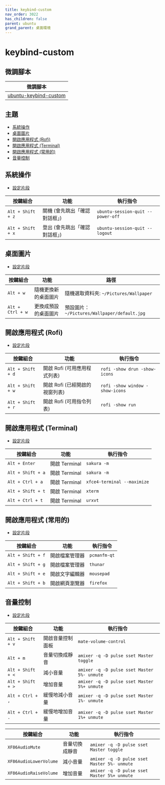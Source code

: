 ```yaml
---
title: keybind-custom
nav_order: 3022
has_children: false
parent: ubuntu
grand_parent: 桌面環境
---
```



# keybind-custom


## 微調腳本

| 微調腳本 |
| --- |
| [ubuntu-keybind-custom](https://github.com/samwhelp/note-about-ubuntu/tree/gh-pages/_demo/adjustment/de/ubuntu/part/ubuntu-keybind-custom) |


## 主題

* [系統操作](#系統操作)
* [桌面圖片](#桌面圖片)
* [開啟應用程式 (Rofi)](#開啟應用程式-rofi)
* [開啟應用程式 (Terminal)](#開啟應用程式-terminal)
* [開啟應用程式 (常用的)](#開啟應用程式-常用的)
* [音量控制](#音量控制)


## 系統操作

* [設定片段](https://github.com/samwhelp/note-about-ubuntu/blob/gh-pages/_demo/adjustment/de/ubuntu/part/ubuntu-keybind-custom/config-install.sh#L98)

| 按鍵組合          | 功能                           | 執行指令                            |
| ----------------- | ------------------------------ | ----------------------------------- |
| `Alt + Shift + z` | 關機 (會先跳出「確認對話框」)  | `ubuntu-session-quit --power-off` |
| `Alt + Shift + x` | 登出 (會先跳出「確認對話框」)  | `ubuntu-session-quit --logout`    |


## 桌面圖片

* [設定片段](https://github.com/samwhelp/note-about-ubuntu/blob/gh-pages/_demo/adjustment/de/ubuntu/part/ubuntu-keybind-custom/config-install.sh#L75)

| 按鍵組合         | 功能                 | 路徑                                          |
| ---------------- | -------------------- | --------------------------------------------- |
| `Alt + w`        | 隨機更換新的桌面圖片 | 隨機選取資料夾: `~/Pictures/Wallpaper`        |
| `Alt + Ctrl + w` | 更換成預設的桌面圖片 | 預設圖片： `~/Pictures/Wallpaper/default.jpg` |


## 開啟應用程式 (Rofi)

* [設定片段](https://github.com/samwhelp/note-about-ubuntu/blob/gh-pages/_demo/adjustment/de/ubuntu/part/ubuntu-keybind-custom/config-install.sh#L98)

| 按鍵組合          | 功能                           | 執行指令                        |
| ----------------- | ------------------------------ | ------------------------------- |
| `Alt + Shift + d` | 開啟 Rofi (可用應用程式列表)   | `rofi -show drun -show-icons`   |
| `Alt + Shift + w` | 開啟 Rofi (已經開啟的視窗列表) | `rofi -show window -show-icons` |
| `Alt + Shift + r` | 開啟 Rofi (可用指令列表)       | `rofi -show run`                |


## 開啟應用程式 (Terminal)

* [設定片段](https://github.com/samwhelp/note-about-ubuntu/blob/gh-pages/_demo/adjustment/de/ubuntu/part/ubuntu-keybind-custom/config-install.sh#L118)

| 按鍵組合          | 功能         | 執行指令                     |
| ----------------- | ------------- | --------------------------- |
| `Alt + Enter`     | 開啟 Terminal | `sakura -m`                 |
| `Alt + Shift + a` | 開啟 Terminal | `sakura -m`                 |
| `Alt + Ctrl + a`  | 開啟 Terminal | `xfce4-terminal --maximize` |
| `Alt + Shift + t` | 開啟 Terminal | `xterm`                     |
| `Alt + Ctrl + t`  | 開啟 Terminal | `urxvt`                     |


## 開啟應用程式 (常用的)

* [設定片段](https://github.com/samwhelp/note-about-ubuntu/blob/gh-pages/_demo/adjustment/de/ubuntu/part/ubuntu-keybind-custom/config-install.sh#L146)

| 按鍵組合          | 功能           | 執行指令     |
| ----------------- | -------------- | ------------ |
| `Alt + Shift + f` | 開啟檔案管理器 | `pcmanfm-qt` |
| `Alt + Shift + g` | 開啟檔案管理器 | `thunar`     |
| `Alt + Shift + e` | 開啟文字編輯器 | `mousepad`   |
| `Alt + Shift + b` | 開啟網頁瀏覽器 | `firefox`    |


## 音量控制

* [設定片段](https://github.com/samwhelp/note-about-ubuntu/blob/gh-pages/_demo/adjustment/de/ubuntu/part/ubuntu-keybind-custom/config-install.sh#L168)

| 按鍵組合          | 功能             | 執行指令                                    |
| ----------------- | ---------------- | ------------------------------------------- |
| `Alt + Shift + v` | 開啟音量控制面板 | `mate-volume-control`                       |
| `Alt + m`         | 音量切換成靜音   | `amixer -q -D pulse sset Master toggle`     |
| `Alt + Shift + <` | 減小音量         | `amixer -q -D pulse sset Master 5%- unmute` |
| `Alt + Shift + >` | 增加音量         | `amixer -q -D pulse sset Master 5%+ unmute` |
| `Alt + Ctrl + ,`  | 緩慢地減小音量   | `amixer -q -D pulse sset Master 1%- unmute` |
| `Alt + Ctrl + .`  | 緩慢地增加音量   | `amixer -q -D pulse sset Master 1%+ unmute` |


| 按鍵組合               | 功能           | 執行指令                                    |
| ---------------------- | -------------- | ------------------------------------------- |
| `XF86AudioMute`        | 音量切換成靜音 | `amixer -q -D pulse sset Master toggle`     |
| `XF86AudioLowerVolume` | 減小音量       | `amixer -q -D pulse sset Master 5%- unmute` |
| `XF86AudioRaiseVolume` | 增加音量       | `amixer -q -D pulse sset Master 5%+ unmute` |
